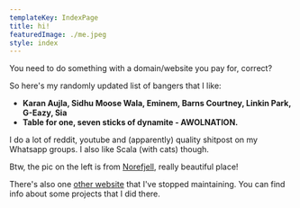```yaml
---
templateKey: IndexPage
title: hi!
featuredImage: ./me.jpeg
style: index
---
```


You need to do something with a domain/website you pay for, correct?

So here's my randomly updated list of bangers that I like:

* **Karan Aujla, Sidhu Moose Wala, Eminem, Barns Courtney, Linkin Park, G-Eazy, Sia**
* **Table for one, seven sticks of dynamite - AWOLNATION.**

I do a lot of reddit, youtube and (apparently) quality shitpost on my Whatsapp groups. I also like Scala (with cats) though.

Btw, the pic on the left is from [Norefjell](https://www.norefjell.com/en), really beautiful place!

There's also one [other website](https://me-ydv-5.github.io/) that I've stopped maintaining. You can find info about some projects that I did there.
